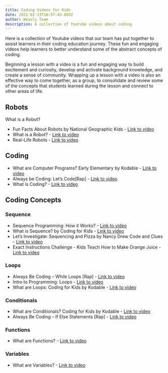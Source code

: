 ```yaml
---
title: Coding Videos for Kids
date: 2021-02-23T16:57:43.855Z
author: Weavly Team
description: A collection of Youtube videos about coding
---
```

Here is a collection of Youtube videos that our team has put together to assist learners in their coding education journey. These fun and engaging videos help learners to better understand some of the abstract concepts of coding. 

Beginning a lesson with a video is a fun and engaging way to build excitement and curiosity, develop and activate background knowledge, and create a sense of community. Wrapping up a lesson with a video is also an effective way to come together, as a group, to consolidate and review some of the concepts that students learned during the lesson and connect to other areas of life.

## Robots

What is a Robot?

* Fun Facts About Robots by National Geographic Kids - [Link to video](<https://www.youtube.com/watch?v=UuPAImipntw >)
* What is a Robot? - [Link to video](<https://www.youtube.com/watch?v=6iJu9-8pjcQ&t=11s >)
* Real-Life Robots - [Link to video](<https://www.youtube.com/watch?v=8wHJjLMnikU >)

## Coding

* What are Computer Programs? Early Elementary by Kodable - [Link to video](<https://www.youtube.com/watch?v=J12LblSKz-0 >)
* Always be Coding: Let’s Code\[Rap] - [Link to video](<https://www.youtube.com/watch?v=QPX6fED8j4s >)
* What is Coding? - [Link to video](https://www.youtube.com/watch?v=j-3eArinB7E)

## Coding Concepts

### Sequence

* Sequence Programming: How it Works? - [Link to video](<https://www.youtube.com/watch?v=LcIJJdbG9VE >)
* What is Sequence? by Coding for Kids - [Link to video](<https://www.youtube.com/watch?v=v_Pc3UnePZY >)
* Let’s Investigate: Sequencing and Pizza by Nancy Drew Code and Clues - [Link to video](<https://www.youtube.com/watch?v=iJDgRB-iQFQ >)
* Exact Instructions Challenge - Kids Teach How to Make Orange Juice - [Link to video](<https://www.youtube.com/watch?v=_eLM6O9JJvk&t=3s >)

### Loops

* Always Be Coding – While Loops \[Rap] - [Link to video](https://www.youtube.com/watch?v=QPX6fED8j4s)
* Intro to Programming: Loops - [Link to video](https://www.youtube.com/watch?v=wxds6MAtUQ0)
* What are Loops: Coding for Kids by Kodable - [Link to video](<https://www.youtube.com/watch?v=r3Ti5Xp9W8A >)

### Conditionals

* What are Conditionals? Coding for Kids by Kodable - [Link to video](<https://www.youtube.com/watch?v=dJYIRcsdHWg >)
* Always Be Coding – If Else Statements \[Rap] - [Link to video](<Always Be Coding – If Else Statements [Rap]>)

### Functions

* What are Functions? - [Link to video](<https://www.youtube.com/watch?v=3JIZ40yuZL0 >)

### Variables

* What are Variables? - [Link to video](<https://www.youtube.com/watch?v=xjZDZ1TJe4o >)